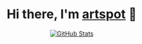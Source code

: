 <p>
  <h1 align="center">
    <b>Hi there, I'm <a href="https://github.com/artspot">artspot</a> 👋</b>
  </h1>
</p>

<p align="center">
  <a href="https://github.com/artspot">
    <img alt="GitHub Stats" src=https://github-readme-stats.vercel.app/api?username=anuraghazra&theme=cobalt2&show_icons=true" />
    </a>
</p>
